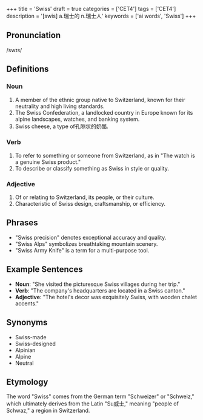 +++
title = 'Swiss'
draft = true
categories = ['CET4']
tags = ['CET4']
description = '[swis] a.瑞士的 n.瑞士人'
keywords = ['ai words', 'Swiss']
+++

## Pronunciation
/swɪs/

## Definitions
### Noun
1. A member of the ethnic group native to Switzerland, known for their neutrality and high living standards.
2. The Swiss Confederation, a landlocked country in Europe known for its alpine landscapes, watches, and banking system.
3. Swiss cheese, a type of孔隙状的奶酪.

### Verb
1. To refer to something or someone from Switzerland, as in "The watch is a genuine Swiss product."
2. To describe or classify something as Swiss in style or quality.

### Adjective
1. Of or relating to Switzerland, its people, or their culture.
2. Characteristic of Swiss design, craftsmanship, or efficiency.

## Phrases
- "Swiss precision" denotes exceptional accuracy and quality.
- "Swiss Alps" symbolizes breathtaking mountain scenery.
- "Swiss Army Knife" is a term for a multi-purpose tool.

## Example Sentences
- **Noun**: "She visited the picturesque Swiss villages during her trip."
- **Verb**: "The company's headquarters are located in a Swiss canton."
- **Adjective**: "The hotel's decor was exquisitely Swiss, with wooden chalet accents."

## Synonyms
- Swiss-made
- Swiss-designed
- Alpinian
- Alpine
- Neutral

## Etymology
The word "Swiss" comes from the German term "Schweizer" or "Schweiz," which ultimately derives from the Latin "Su威士," meaning "people of Schwaz," a region in Switzerland.
